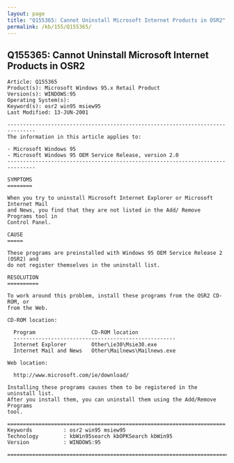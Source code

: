```yaml
---
layout: page
title: "Q155365: Cannot Uninstall Microsoft Internet Products in OSR2"
permalink: /kb/155/Q155365/
---
```


## Q155365: Cannot Uninstall Microsoft Internet Products in OSR2

	Article: Q155365
	Product(s): Microsoft Windows 95.x Retail Product
	Version(s): WINDOWS:95
	Operating System(s): 
	Keyword(s): osr2 win95 msiew95
	Last Modified: 13-JUN-2001
	
	-------------------------------------------------------------------------------
	The information in this article applies to:
	
	- Microsoft Windows 95 
	- Microsoft Windows 95 OEM Service Release, version 2.0 
	-------------------------------------------------------------------------------
	
	SYMPTOMS
	========
	
	When you try to uninstall Microsoft Internet Explorer or Microsoft Internet Mail
	and News, you find that they are not listed in the Add/ Remove Programs tool in
	Control Panel.
	
	CAUSE
	=====
	
	These programs are preinstalled with Windows 95 OEM Service Release 2 (OSR2) and
	do not register themselves in the uninstall list.
	
	RESOLUTION
	==========
	
	To work around this problem, install these programs from the OSR2 CD-ROM, or
	from the Web.
	
	CD-ROM location:
	
	  Program                  CD-ROM location
	  ----------------------------------------------------
	  Internet Explorer        Other\ie30\Msie30.exe
	  Internet Mail and News   Other\Mailnews\Mailnews.exe
	
	Web location:
	
	  http://www.microsoft.com/ie/download/
	
	Installing these programs causes them to be registered in the uninstall list.
	After you install them, you can uninstall them using the Add/Remove Programs
	tool.
	
	======================================================================
	Keywords          : osr2 win95 msiew95 
	Technology        : kbWin95search kbOPKSearch kbWin95
	Version           : WINDOWS:95
	
	=============================================================================
	

